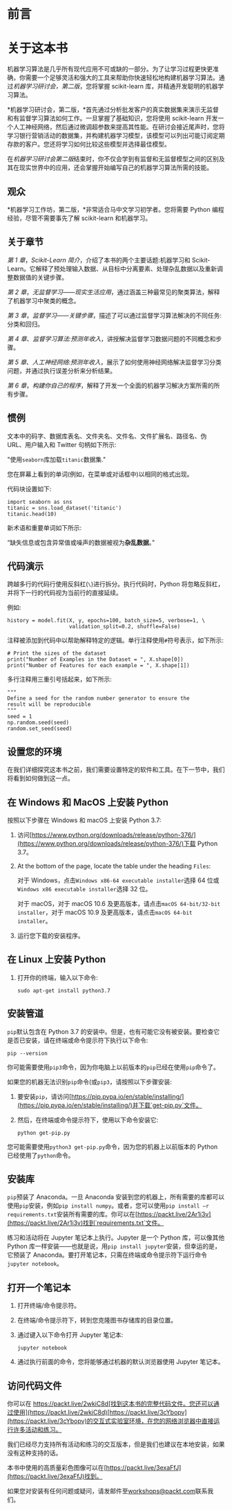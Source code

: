 

# 前言

# 关于这本书

机器学习算法是几乎所有现代应用不可或缺的一部分。为了让学习过程更快更准确，你需要一个足够灵活和强大的工具来帮助你快速轻松地构建机器学习算法。通过*机器学习研讨会，第二版*，您将掌握 scikit-learn 库，并精通开发聪明的机器学习算法。

*机器学习研讨会，第二版，*首先通过分析批发客户的真实数据集来演示无监督和有监督学习算法如何工作。一旦掌握了基础知识，您将使用 scikit-learn 开发一个人工神经网络，然后通过微调超参数来提高其性能。在研讨会接近尾声时，您将学习银行营销活动的数据集，并构建机器学习模型，该模型可以列出可能订阅定期存款的客户。您还将学习如何比较这些模型并选择最佳模型。

在*机器学习研讨会第二版*结束时，你不仅会学到有监督和无监督模型之间的区别及其在现实世界中的应用，还会掌握开始编写自己的机器学习算法所需的技能。

## 观众

*机器学习工作坊，第二版，*非常适合马中文学习初学者。您将需要 Python 编程经验，尽管不需要事先了解 scikit-learn 和机器学习。

## 关于章节

*第 1 章*，*Scikit-Learn 简介*，介绍了本书的两个主要话题:机器学习和 Scikit-Learn。它解释了预处理输入数据、从目标中分离要素、处理杂乱数据以及重新调整数据值的关键步骤。

*第 2 章*，*无监督学习——现实生活应用*，通过涵盖三种最常见的聚类算法，解释了机器学习中聚类的概念。

*第 3 章*，*监督学习——关键步骤*，描述了可以通过监督学习算法解决的不同任务:分类和回归。

*第 4 章*、*监督学习算法:预测年收入*，讲授解决监督学习数据问题的不同概念和步骤。

*第 5 章*、*人工神经网络:预测年收入*，展示了如何使用神经网络解决监督学习分类问题，并通过执行误差分析来分析结果。

*第 6 章*，*构建你自己的程序*，解释了开发一个全面的机器学习解决方案所需的所有步骤。

## 惯例

文本中的码字、数据库表名、文件夹名、文件名、文件扩展名、路径名、伪 URL、用户输入和 Twitter 句柄如下所示:

"使用`seaborn`库加载`titanic`数据集."

您在屏幕上看到的单词(例如，在菜单或对话框中)以相同的格式出现。

代码块设置如下:

```
import seaborn as sns
titanic = sns.load_dataset('titanic')
titanic.head(10)
```

新术语和重要单词如下所示:

“缺失信息或包含异常值或噪声的数据被视为**杂乱数据**。”

## 代码演示

跨越多行的代码行使用反斜杠(`\`)进行拆分。执行代码时，Python 将忽略反斜杠，并将下一行的代码视为当前行的直接延续。

例如:

```
history = model.fit(X, y, epochs=100, batch_size=5, verbose=1, \
                    validation_split=0.2, shuffle=False)
```

注释被添加到代码中以帮助解释特定的逻辑。单行注释使用`#`符号表示，如下所示:

```
# Print the sizes of the dataset
print("Number of Examples in the Dataset = ", X.shape[0])
print("Number of Features for each example = ", X.shape[1])
```

多行注释用三重引号括起来，如下所示:

```
"""
Define a seed for the random number generator to ensure the 
result will be reproducible
"""
seed = 1
np.random.seed(seed)
random.set_seed(seed)
```

## 设置您的环境

在我们详细探究这本书之前，我们需要设置特定的软件和工具。在下一节中，我们将看到如何做到这一点。

## 在 Windows 和 MacOS 上安装 Python

按照以下步骤在 Windows 和 macOS 上安装 Python 3.7:

1.  访问[https://www.python.org/downloads/release/python-376/](https://www.python.org/downloads/release/python-376/)下载 Python 3.7。
2.  At the bottom of the page, locate the table under the heading `Files`:

    对于 Windows，点击`Windows x86-64 executable installer`选择 64 位或`Windows x86 executable installer`选择 32 位。

    对于 macOS，对于 macOS 10.6 及更高版本，请点击`macOS 64-bit/32-bit installer`，对于 macOS 10.9 及更高版本，请点击`macOS 64-bit installer`。

3.  运行您下载的安装程序。

## 在 Linux 上安装 Python

1.  打开你的终端，输入以下命令:

    ```
    sudo apt-get install python3.7
    ```

## 安装管道

`pip`默认包含在 Python 3.7 的安装中。但是，也有可能它没有被安装。要检查它是否已安装，请在终端或命令提示符下执行以下命令:

```
pip --version
```

你可能需要使用`pip3`命令，因为你电脑上以前版本的`pip`已经在使用`pip`命令了。

如果您的机器无法识别`pip`命令(或`pip3`，请按照以下步骤安装:

1.  要安装`pip`，请访问[https://pip.pypa.io/en/stable/installing/](https://pip.pypa.io/en/stable/installing/)并下载`get-pip.py`文件。
2.  然后，在终端或命令提示符下，使用以下命令安装它:

    ```
    python get-pip.py
    ```

您可能需要使用`python3 get-pip.py`命令，因为您的机器上以前版本的 Python 已经使用了`python`命令。

## 安装库

`pip`预装了 Anaconda。一旦 Anaconda 安装到您的机器上，所有需要的库都可以使用`pip`安装，例如`pip install numpy`。或者，您可以使用`pip install –r requirements.txt`安装所有需要的库。你可以在[https://packt.live/2Ar1i3v](https://packt.live/2Ar1i3v)找到`requirements.txt`文件。

练习和活动将在 Jupyter 笔记本上执行。Jupyter 是一个 Python 库，可以像其他 Python 库一样安装——也就是说，用`pip install jupyter`安装，但幸运的是，它预装了 Anaconda。要打开笔记本，只需在终端或命令提示符下运行命令`jupyter notebook`。

## 打开一个笔记本

1.  打开终端/命令提示符。
2.  在终端/命令提示符下，转到您克隆图书存储库的目录位置。
3.  通过键入以下命令打开 Jupyter 笔记本:

    ```
    jupyter notebook
    ```

4.  通过执行前面的命令，您将能够通过机器的默认浏览器使用 Jupyter 笔记本。

## 访问代码文件

你可以在 https://packt.live/2wkiC8d[找到这本书的完整代码文件。您还可以通过使用](https://packt.live/2wkiC8d)[https://packt.live/3cYbopv](https://packt.live/3cYbopv)的交互式实验室环境，在您的网络浏览器中直接运行许多活动和练习。

我们已经尽力支持所有活动和练习的交互版本，但是我们也建议在本地安装，如果没有这种支持的话。

本书中使用的高质量彩色图像可以在[https://packt.live/3exaFfJ](https://packt.live/3exaFfJ)找到。

如果您对安装有任何问题或疑问，请发邮件至[workshops@packt.com](mailto:workshops@packt.com)联系我们。